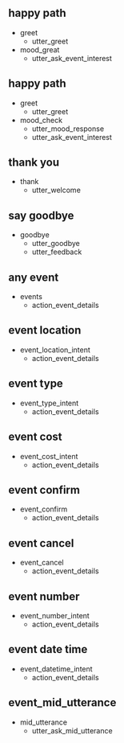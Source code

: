 ## happy path
* greet
  - utter_greet
* mood_great
  - utter_ask_event_interest

## happy path
* greet
  - utter_greet
* mood_check
  - utter_mood_response
  - utter_ask_event_interest

## thank you
* thank
  - utter_welcome

## say goodbye
* goodbye
  - utter_goodbye
  - utter_feedback

## any event
* events
  - action_event_details

## event location
* event_location_intent
  - action_event_details

## event type
* event_type_intent
  - action_event_details

## event cost
* event_cost_intent
  - action_event_details

## event confirm
* event_confirm
  - action_event_details

## event cancel
* event_cancel
  - action_event_details

## event number
* event_number_intent
  - action_event_details

## event date time
* event_datetime_intent
  - action_event_details

## event_mid_utterance
* mid_utterance
  - utter_ask_mid_utterance

    